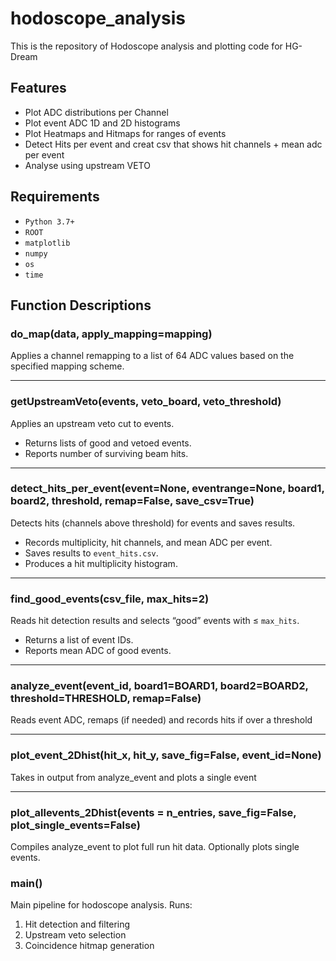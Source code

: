 # hodoscope_analysis
This is the repository of Hodoscope analysis and plotting code for HG-Dream 
## Features

- Plot ADC distributions per Channel
- Plot event ADC 1D and 2D histograms
- Plot Heatmaps and Hitmaps for ranges of events
- Detect Hits per event and creat csv that shows hit channels + mean adc per event
- Analyse using upstream VETO 
## Requirements

- `Python 3.7+`
- `ROOT`
- `matplotlib`
- `numpy`
- `os`
- `time`
## Function Descriptions

### do_map(data, apply_mapping=mapping)
Applies a channel remapping to a list of 64 ADC values based on the specified mapping scheme.

---

### getUpstreamVeto(events, veto_board, veto_threshold)
Applies an upstream veto cut to events.  
- Returns lists of good and vetoed events.  
- Reports number of surviving beam hits.

---

### detect_hits_per_event(event=None, eventrange=None, board1, board2, threshold, remap=False, save_csv=True)
Detects hits (channels above threshold) for events and saves results.  
- Records multiplicity, hit channels, and mean ADC per event.  
- Saves results to `event_hits.csv`.  
- Produces a hit multiplicity histogram.

---

### find_good_events(csv_file, max_hits=2)
Reads hit detection results and selects “good” events with ≤ `max_hits`.  
- Returns a list of event IDs.  
- Reports mean ADC of good events.

---

### analyze_event(event_id, board1=BOARD1, board2=BOARD2, threshold=THRESHOLD, remap=False)
Reads event ADC, remaps (if needed) and records hits if over a threshold

---

### plot_event_2Dhist(hit_x, hit_y, save_fig=False, event_id=None)
Takes in output from analyze_event and plots a single event

---

### plot_allevents_2Dhist(events = n_entries, save_fig=False, plot_single_events=False)
Compiles analyze_event to plot full run hit data. Optionally plots single events. 

### main()
Main pipeline for hodoscope analysis. Runs:  
1. Hit detection and filtering  
2. Upstream veto selection 
4. Coincidence hitmap generation  
